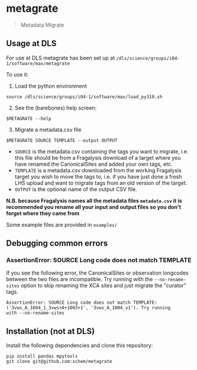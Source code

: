 
# metagrate

> Metadata Migrate

## Usage at DLS

For use at DLS metagrate has been set up at `/dls/science/groups/i04-1/software/max/metagrate`

To use it:

1. Load the python environment

```
source /dls/science/groups/i04-1/software/max/load_py310.sh
```

2. See the (barebones) help screen:

```
$METAGRATE --help
```

3. Migrate a metadata.csv file

```
$METAGRATE SOURCE TEMPLATE --output OUTPUT
```

- `SOURCE` is the metadata.csv containing the tags you want to migrate, i.e. this file should be from a Fragalysis download of a target where you have renamed the CanonicalSites and added your own tags, etc.
- `TEMPLATE` is a metadata.csv downloaded from the working Fragalysis target you wish to move the tags to, i.e. if you have just done a fresh LHS upload and want to migrate tags from an old version of the target.
- `OUTPUT` is the optional name of the output CSV file.

**N.B. because Fragalysis names all the metadata files `metadata.csv` it is recommended you rename all your input and output files so you don't forget where they came from**

Some example files are provided in `examples/`

## Debugging common errors

### AssertionError: SOURCE Long code does not match TEMPLATE

If you see the following error, the CanonicalSites or observation longcodes between the two files are incompatible. Try running with the `--no-rename-sites` option to skip renaming the XCA sites and just migrate the "curator" tags.

```
AssertionError: SOURCE Long code does not match TEMPLATE: ('3vws_A_1004_1_3vws+A+1003+1', '3vws_A_1004_v1'). Try running 
with --no-rename-sites
```

## Installation (not at DLS)

Install the following dependencies and clone this repository:

```
pip install pandas mpytools
git clone git@github.com:xchem/metagrate
```
